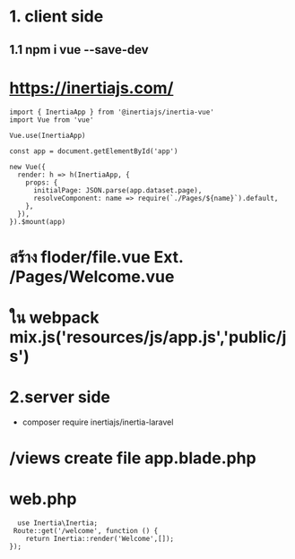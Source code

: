 # 1. client side  
  ## 1.1 npm i vue --save-dev
# https://inertiajs.com/
```
import { InertiaApp } from '@inertiajs/inertia-vue'
import Vue from 'vue'

Vue.use(InertiaApp)

const app = document.getElementById('app')

new Vue({
  render: h => h(InertiaApp, {
    props: {
      initialPage: JSON.parse(app.dataset.page),
      resolveComponent: name => require(`./Pages/${name}`).default,
    },
  }),
}).$mount(app)
```
# สร้าง floder/file.vue  Ext.   /Pages/Welcome.vue

# ใน webpack mix.js('resources/js/app.js','public/js') 

# 2.server side 
 * composer require inertiajs/inertia-laravel

# /views  create file app.blade.php
# web.php
```
  use Inertia\Inertia;
 Route::get('/welcome', function () {
    return Inertia::render('Welcome',[]);
});
```
